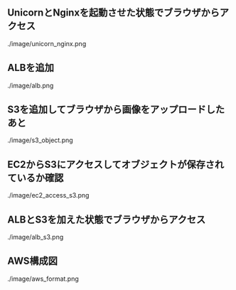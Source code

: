 ## UnicornとNginxを起動させた状態でブラウザからアクセス

./image/unicorn_nginx.png

## ALBを追加

./image/alb.png

## S3を追加してブラウザから画像をアップロードしたあと

./image/s3_object.png

## EC2からS3にアクセスしてオブジェクトが保存されているか確認

./image/ec2_access_s3.png

## ALBとS3を加えた状態でブラウザからアクセス

./image/alb_s3.png

## AWS構成図

./image/aws_format.png